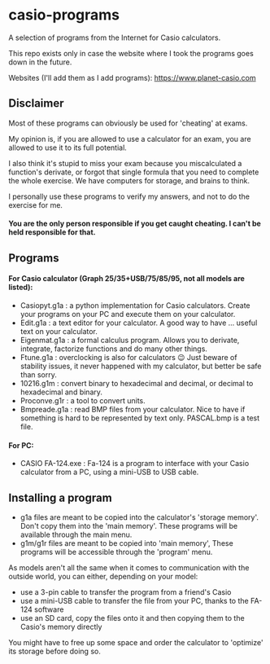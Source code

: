# casio-programs
A selection of programs from the Internet for Casio calculators.

This repo exists only in case the website where I took the programs goes down in the future.

Websites (I'll add them as I add programs):
https://www.planet-casio.com

## Disclaimer
Most of these programs can obviously be used for 'cheating' at exams.

My opinion is, if you are allowed to use a calculator for an exam, you are allowed to use it to its full potential.

I also think it's stupid to miss your exam because you miscalculated a function's derivate, or forgot that single formula that you need to complete the whole exercise.
We have computers for storage, and brains to think.

I personally use these programs to verify my answers, and not to do the exercise for me.

#### You are the only person responsible if you get caught cheating. I can't be held responsible for that.

## Programs
#### For Casio calculator (Graph 25/35+USB/75/85/95, not all models are listed):
- Casiopyt.g1a : a python implementation for Casio calculators. Create your programs on your PC and execute them on your calculator.
- Edit.g1a : a text editor for your calculator. A good way to have ... useful text on your calculator.
- Eigenmat.g1a : a formal calculus program. Allows you to derivate, integrate, factorize functions and do many other things.
- Ftune.g1a : overclocking is also for calculators 😉 Just beware of stability issues, it never happened with my calculator, but better be safe than sorry.
- 10216.g1m : convert binary to hexadecimal and decimal, or decimal to hexadecimal and binary.
- Proconve.g1r : a tool to convert units.
- Bmpreade.g1a : read BMP files from your calculator. Nice to have if something is hard to be represented by text only. PASCAL.bmp is a test file.

#### For PC:
- CASIO FA-124.exe : Fa-124 is a program to interface with your Casio calculator from a PC, using a mini-USB to USB cable.

## Installing a program
- g1a files are meant to be copied into the calculator's 'storage memory'. Don't copy them into the 'main memory'. These programs will be available through the main menu.
- g1m/g1r files are meant to be copied into 'main memory', These programs will be accessible through the 'program' menu.

As models aren't all the same when it comes to communication with the outside world, you can either, depending on your model:
- use a 3-pin cable to transfer the program from a friend's Casio
- use a mini-USB cable to transfer the file from your PC, thanks to the FA-124 software
- use an SD card, copy the files onto it and then copying them to the Casio's memory directly

You might have to free up some space and order the calculator to 'optimize' its storage before doing so.
